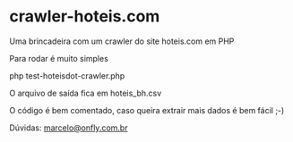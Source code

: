 # crawler-hoteis.com
Uma brincadeira com um crawler do site hoteis.com em PHP

Para rodar é muito simples

php test-hoteisdot-crawler.php

O arquivo de saída fica em hoteis_bh.csv

O código é bem comentado, caso queira extrair mais dados é bem fácil ;-)

Dúvidas: marcelo@onfly.com.br
